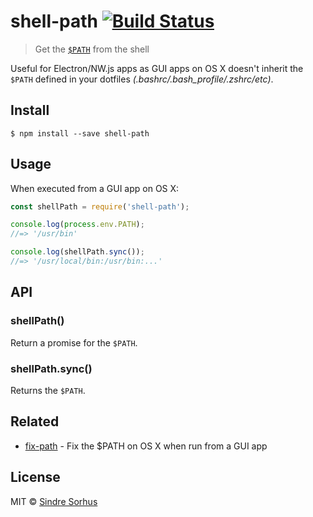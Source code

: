 # shell-path [![Build Status](https://travis-ci.org/sindresorhus/shell-path.svg?branch=master)](https://travis-ci.org/sindresorhus/shell-path)

> Get the [`$PATH`](https://en.wikipedia.org/wiki/PATH_(variable)) from the shell

Useful for Electron/NW.js apps as GUI apps on OS X doesn't inherit the `$PATH` defined in your dotfiles *(.bashrc/.bash_profile/.zshrc/etc)*.


## Install

```
$ npm install --save shell-path
```


## Usage

When executed from a GUI app on OS X:

```js
const shellPath = require('shell-path');

console.log(process.env.PATH);
//=> '/usr/bin'

console.log(shellPath.sync());
//=> '/usr/local/bin:/usr/bin:...'
```


## API

### shellPath()

Return a promise for the `$PATH`.

### shellPath.sync()

Returns the `$PATH`.


## Related

- [fix-path](https://github.com/sindresorhus/fix-path) - Fix the $PATH on OS X when run from a GUI app


## License

MIT © [Sindre Sorhus](http://sindresorhus.com)
